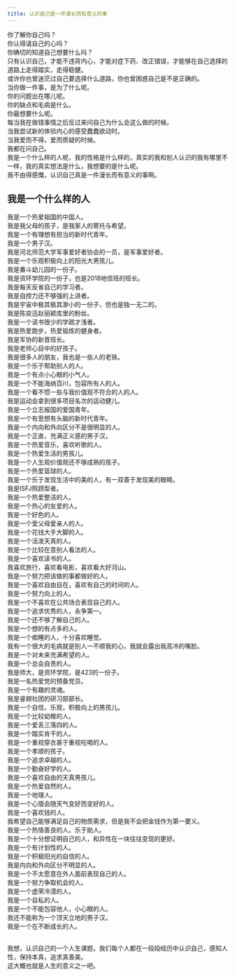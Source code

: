 ```yaml
---
title: 认识自己是一件漫长而有意义的事
---
```

你了解你自己吗？  
你认得请自己的心吗？  
你确切的知道自己想要什么吗？  
只有认识自己，才能不违背内心，才能对症下药、改正错误，才能够在自己选择的道路上走得踏实，走得稳健。  
或许你也曾迷茫过自己要选择什么道路，你也曾困惑自己是不是正确的。  
当你做一件事，是为了什么呢。  
你的问题出在哪儿呢。  
你的缺点和毛病是什么。  
你最想要什么呢。  
每当我在做错事情之后反过来问自己为什么会这么做的时候。  
当我尝试新的体验内心的感受蠢蠢欲动时。  
当我爱而不得，爱而质疑的时候。  
我都在问自己。  
我是一个什么样的人呢，我的性格是什么样的，真实的我和别人认识的我有哪里不一样，我的真实想法是什么，我想要的是什么呢。  
我不由得感慨，认识自己真是一件漫长而有意义的事啊。  
## 我是一个什么样的人
我是一个热爱祖国的中国人。  
我是我父母的孩子，是我家人的寄托与希望。  
我是一个有理想有担当的新时代青年。  
我是一个男子汉。  
我是河北师范大学军事爱好者协会的一员，是军事爱好者。  
我是一个乐观积极向上的阳光大男孩儿。  
我是番斗幼儿园的一份子。  
我是资环学院的一份子，也是2018地信班的班长。  
我是每天反省自己的学习者。  
我是自控力还不够强的上进者。  
我是宇宙中极其极其渺小的一份子，但也是独一无二的。  
我是陈奕迅赵丽颖库里的粉丝。  
我是一个读书很少的学疏才浅者。  
我是热爱跑步，热爱锻炼的健身者。  
我是军协的新晋班长。  
我是老师心目中的好孩子。  
我是很多人的朋友，我也是一些人的老铁。  
我是一个乐于帮助别人的人。  
我是一个有点小心眼的小气人。  
我是一个不能海纳百川，包容所有人的人。  
我是一个看不惯一些与我价值观不符合的人的人。  
我是运动会拿到很多项目名次的运动健儿。  
我是一个立志报国的爱国青年。  
我是一个有思想有头脑的新时代青年。  
我是一个内向和外向区分不是很明显的人。  
我是一个正直，充满正义感的男子汉。  
我是一个热爱音乐，喜欢听歌的人。  
我是一个热爱生活的男孩儿。  
我是一个人生观价值观还不够成熟的孩子。  
我是一个热爱篮球的人。  
我是一个乐于发现生活中的美的人，有一双善于发现美的眼睛。  
我是ISFJ照顾型者。  
我是一个热爱整洁的人。  
我是一个热心的友爱的人。  
我是一个好色的人。  
我是一个爱父母爱亲人的人。  
我是一个花钱大手大脚的人。  
我是一个活泼天真的人。  
我是一个比较在意别人看法的人。  
我是一个喜欢读书的人。  
我喜欢旅行，喜欢看电影，喜欢看大好河山。  
我是一个努力把该做的事都做好的人。  
我是一个喜欢自由自在，喜欢有自己的时间的人。  
我是一个努力向上的人。  
我是一个不喜欢在公共场合表现自己的人。  
我是一个追求优秀的人，永争第一。  
我是一个还不够了解自己的人。  
我是一个想的有点多的人。  
我是一个痴睡的人，十分喜欢睡觉。  
我有一个很大的毛病就是别人一不顺我的心，我就会露出我高冷的嘴脸。  
我是一个对未来充满希望的人。  
我是一个总会自责的人。  
我是师大，是资环学院，是423的一份子。  
我是一名热爱党的预备党员。  
我是一个有趣的灵魂。  
我是睿翅社团的研习部部长。  
我是一个自信，乐观，积极向上的男孩儿。  
我是一个比较幼稚的人。  
我是一个爱丢三落四的人。  
我是一个踏实肯干的人。  
我是一个重视穿衣甚于重视吃喝的人。  
我是一个孝顺的孩子。  
我是一个追求卓越的人。  
我是一个勤奋好学的人。  
我是一个喜欢自由的天真男孩儿。  
我是一个热爱自然的人。  
我是一个地理人。  
我是一个心情会随天气变好而变好的人。  
我是一个喜欢钱的人。  
我希望自己能够满足自己的物质需求，但是我不会把金钱作为第一要义。  
我是一个热情善良的人。乐于助人。  
我是一个十分想证明自己的人，和异性在一块往往变现的更好。  
我是一个有计划性的人。  
我是一个积极阳光的自信的人。  
我是内向和外向区分不明显的人。  
我是一个不太愿意在外人面前表现自己的人。  
我是一个努力争取机会的人。  
我是一个虚荣冷漠的人。  
我是一个自私的人。  
我是一个不能包容他人，小心眼的人。  
我还不能称为一个顶天立地的男子汉。  
我是一个在不断成长的人。  
## 
我想，认识自己的一个人生课题，我们每个人都在一段段经历中认识自己，感知人性，保持本真，追求真善美。  
这大概也就是人生的意义之一吧。